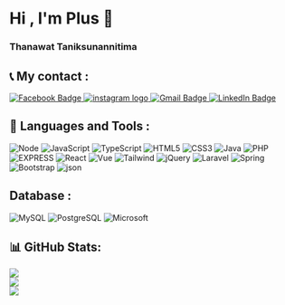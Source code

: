 # Hi , I'm Plus 👋
###  Thanawat Taniksunannitima

## 📞 My contact :

<div id="badges">
    <a href="https://www.facebook.com/Thanawat.plus/" target="_blank">
    <img src="https://img.shields.io/badge/Facebook-blue?style=for-the-badge&logo=facebook&logoColor=white" alt="Facebook Badge"/>
    </a>
    <a href="https://www.instagram.com/thanawat_plus/" target="_blank">
    <img src="https://img.shields.io/static/v1?message=Instagram&logo=instagram&label=&color=E4405F&logoColor=white&labelColor=&style=for-the-badge"  alt="instagram logo"  />
    </a>
    <a href="https://mail.google.com/mail/u/0/?fs=1&tf=cm&to=plustrap@gmail.com" target="_blank">
    <img src="https://img.shields.io/badge/Gmail-D14836?style=for-the-badge&logo=gmail&logoColor=white" alt="Gmail Badge"/>
    </a>
    <a href="https://www.linkedin.com/in/thanawat-taniksunannitima-bb902b266/" target="_blank">
    <img src="https://img.shields.io/badge/LinkedIn-blue?style=for-the-badge&logo=linkedin&logoColor=white" alt="LinkedIn Badge"/>
    </a>
</div>


## 🔧 Languages and Tools :

![Node](https://img.shields.io/badge/Node.js-43853D?style=for-the-badge&logo=node.js&logoColor=white) 
![JavaScript](https://img.shields.io/badge/JavaScript-323330?style=for-the-badge&logo=javascript&logoColor=F7DF1E) 
![TypeScript](https://img.shields.io/badge/TypeScript-007ACC?style=for-the-badge&logo=typescript&logoColor=white) 
![HTML5](https://img.shields.io/badge/html5-%23E34F26.svg?style=for-the-badge&logo=html5&logoColor=white) 
![CSS3](https://img.shields.io/badge/css3-%231572B6.svg?style=for-the-badge&logo=css3&logoColor=white) 
![Java](https://img.shields.io/badge/java-%23ED8B00.svg?style=for-the-badge&logo=java&logoColor=white) 
![PHP](https://img.shields.io/badge/php-%23777BB4.svg?style=for-the-badge&logo=php&logoColor=white) 
![EXPRESS](https://img.shields.io/badge/Express.js-404D59?style=for-the-badge) 
![React](https://img.shields.io/badge/React-20232A?style=for-the-badge&logo=react&logoColor=61DAFB) 
![Vue](https://img.shields.io/badge/Vue.js-35495E?style=for-the-badge&logo=vue.js&logoColor=4FC08D) 
![Tailwind](https://img.shields.io/badge/Tailwind_CSS-38B2AC?style=for-the-badge&logo=tailwind-css&logoColor=white) 
![jQuery](https://img.shields.io/badge/jQuery-0769AD?style=for-the-badge&logo=jquery&logoColor=white) 
![Laravel](https://img.shields.io/badge/Laravel-FF2D20?style=for-the-badge&logo=laravel&logoColor=white) 
![Spring](https://img.shields.io/badge/Spring-6DB33F?style=for-the-badge&logo=spring&logoColor=white) 
![Bootstrap](https://img.shields.io/badge/bootstrap-%23563D7C.svg?style=for-the-badge&logo=bootstrap&logoColor=white) 
![json](https://img.shields.io/badge/json%20web%20tokens-323330?style=for-the-badge&logo=json-web-tokens&logoColor=pink) 


##  Database :

![MySQL](https://img.shields.io/badge/MySQL-00000F?style=for-the-badge&logo=mysql&logoColor=white) 
![PostgreSQL](https://img.shields.io/badge/PostgreSQL-316192?style=for-the-badge&logo=postgresql&logoColor=white) 
![Microsoft](https://img.shields.io/badge/Microsoft%20SQL%20Server-CC2927?style=for-the-badge&logo=microsoft%20sql%20server&logoColor=white) 



## 📊 GitHub Stats:
![](https://github-readme-stats.vercel.app/api?username=plus1968&theme=dark&hide_border=false&include_all_commits=false&count_private=false)<br/>
![](https://github-readme-streak-stats.herokuapp.com/?user=plus1968&theme=dark&hide_border=false)<br/>
![](https://github-readme-stats.vercel.app/api/top-langs/?username=plus1968&theme=dark&hide_border=false&include_all_commits=false&count_private=false&layout=compact)